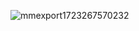
![mmexport1723267570232](https://github.com/user-attachments/assets/37a69b43-10b0-48d1-9144-96bb0a998929)

